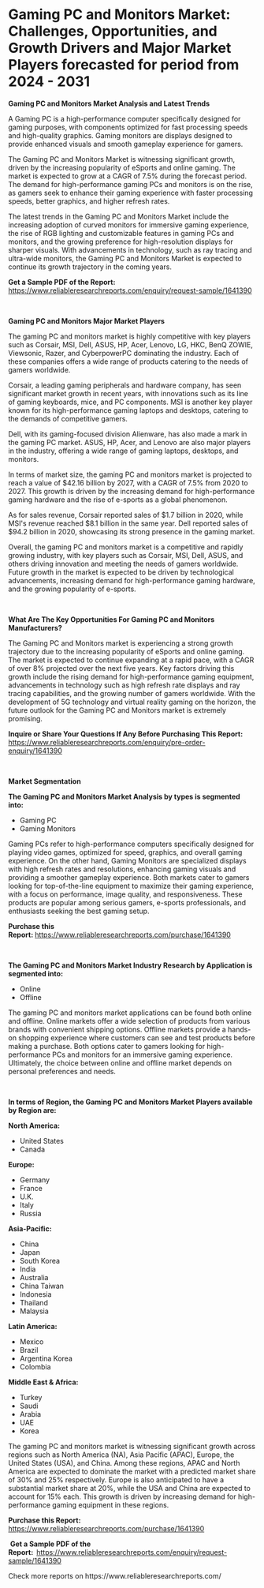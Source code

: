 <p><h1>Gaming PC and Monitors Market: Challenges, Opportunities, and Growth Drivers and Major Market Players forecasted for period from 2024 - 2031</h1></p><p><strong>Gaming PC and Monitors Market Analysis and Latest Trends</strong></p>
<p><p>A Gaming PC is a high-performance computer specifically designed for gaming purposes, with components optimized for fast processing speeds and high-quality graphics. Gaming monitors are displays designed to provide enhanced visuals and smooth gameplay experience for gamers.</p><p>The Gaming PC and Monitors Market is witnessing significant growth, driven by the increasing popularity of eSports and online gaming. The market is expected to grow at a CAGR of 7.5% during the forecast period. The demand for high-performance gaming PCs and monitors is on the rise, as gamers seek to enhance their gaming experience with faster processing speeds, better graphics, and higher refresh rates.</p><p>The latest trends in the Gaming PC and Monitors Market include the increasing adoption of curved monitors for immersive gaming experience, the rise of RGB lighting and customizable features in gaming PCs and monitors, and the growing preference for high-resolution displays for sharper visuals. With advancements in technology, such as ray tracing and ultra-wide monitors, the Gaming PC and Monitors Market is expected to continue its growth trajectory in the coming years.</p></p>
<p><strong>Get a Sample PDF of the Report:&nbsp;</strong> <a href="https://www.reliableresearchreports.com/enquiry/request-sample/1641390">https://www.reliableresearchreports.com/enquiry/request-sample/1641390</a></p>
<p>&nbsp;</p>
<p><strong>Gaming PC and Monitors Major Market Players</strong></p>
<p><p>The gaming PC and monitors market is highly competitive with key players such as Corsair, MSI, Dell, ASUS, HP, Acer, Lenovo, LG, HKC, BenQ ZOWIE, Viewsonic, Razer, and CyberpowerPC dominating the industry. Each of these companies offers a wide range of products catering to the needs of gamers worldwide.</p><p>Corsair, a leading gaming peripherals and hardware company, has seen significant market growth in recent years, with innovations such as its line of gaming keyboards, mice, and PC components. MSI is another key player known for its high-performance gaming laptops and desktops, catering to the demands of competitive gamers.</p><p>Dell, with its gaming-focused division Alienware, has also made a mark in the gaming PC market. ASUS, HP, Acer, and Lenovo are also major players in the industry, offering a wide range of gaming laptops, desktops, and monitors.</p><p>In terms of market size, the gaming PC and monitors market is projected to reach a value of $42.16 billion by 2027, with a CAGR of 7.5% from 2020 to 2027. This growth is driven by the increasing demand for high-performance gaming hardware and the rise of e-sports as a global phenomenon.</p><p>As for sales revenue, Corsair reported sales of $1.7 billion in 2020, while MSI's revenue reached $8.1 billion in the same year. Dell reported sales of $94.2 billion in 2020, showcasing its strong presence in the gaming market.</p><p>Overall, the gaming PC and monitors market is a competitive and rapidly growing industry, with key players such as Corsair, MSI, Dell, ASUS, and others driving innovation and meeting the needs of gamers worldwide. Future growth in the market is expected to be driven by technological advancements, increasing demand for high-performance gaming hardware, and the growing popularity of e-sports.</p></p>
<p>&nbsp;</p>
<p><strong>What Are The Key Opportunities For Gaming PC and Monitors Manufacturers?</strong></p>
<p><p>The Gaming PC and Monitors market is experiencing a strong growth trajectory due to the increasing popularity of eSports and online gaming. The market is expected to continue expanding at a rapid pace, with a CAGR of over 8% projected over the next five years. Key factors driving this growth include the rising demand for high-performance gaming equipment, advancements in technology such as high refresh rate displays and ray tracing capabilities, and the growing number of gamers worldwide. With the development of 5G technology and virtual reality gaming on the horizon, the future outlook for the Gaming PC and Monitors market is extremely promising.</p></p>
<p><strong>Inquire or Share Your Questions If Any Before Purchasing This Report:</strong> <a href="https://www.reliableresearchreports.com/enquiry/pre-order-enquiry/1641390">https://www.reliableresearchreports.com/enquiry/pre-order-enquiry/1641390</a></p>
<p>&nbsp;</p>
<p><strong>Market Segmentation</strong></p>
<p><strong>The Gaming PC and Monitors Market Analysis by types is segmented into:</strong></p>
<p><ul><li>Gaming PC</li><li>Gaming Monitors</li></ul></p>
<p><p>Gaming PCs refer to high-performance computers specifically designed for playing video games, optimized for speed, graphics, and overall gaming experience. On the other hand, Gaming Monitors are specialized displays with high refresh rates and resolutions, enhancing gaming visuals and providing a smoother gameplay experience. Both markets cater to gamers looking for top-of-the-line equipment to maximize their gaming experience, with a focus on performance, image quality, and responsiveness. These products are popular among serious gamers, e-sports professionals, and enthusiasts seeking the best gaming setup.</p></p>
<p><strong>Purchase this Report:&nbsp;</strong><a href="https://www.reliableresearchreports.com/purchase/1641390">https://www.reliableresearchreports.com/purchase/1641390</a></p>
<p>&nbsp;</p>
<p><strong>The Gaming PC and Monitors Market Industry Research by Application is segmented into:</strong></p>
<p><ul><li>Online</li><li>Offline</li></ul></p>
<p><p>The gaming PC and monitors market applications can be found both online and offline. Online markets offer a wide selection of products from various brands with convenient shipping options. Offline markets provide a hands-on shopping experience where customers can see and test products before making a purchase. Both options cater to gamers looking for high-performance PCs and monitors for an immersive gaming experience. Ultimately, the choice between online and offline market depends on personal preferences and needs.</p></p>
<p>&nbsp;</p>
<p><strong>In terms of Region, the Gaming PC and Monitors Market Players available by Region are:</strong></p>
<p>
    <p> <strong> North America: </strong>
        <ul>
            <li>United States</li>
            <li>Canada</li>
        </ul>
        </p> 
    <p> <strong> Europe: </strong>
        <ul>
            <li>Germany</li>
            <li>France</li>
            <li>U.K.</li>
            <li>Italy</li>
            <li>Russia</li>
        </ul>
        </p> 
    <p> <strong> Asia-Pacific: </strong>
        <ul>
            <li>China</li>
            <li>Japan</li>
            <li>South Korea</li>
            <li>India</li>
            <li>Australia</li>
            <li>China Taiwan</li>
            <li>Indonesia</li>
            <li>Thailand</li>
            <li>Malaysia</li>
        </ul>
        </p> 
    <p> <strong> Latin America: </strong>
        <ul>
            <li>Mexico</li>
            <li>Brazil</li>
            <li>Argentina Korea</li>
            <li>Colombia</li>
        </ul>
        </p> 
    <p> <strong> Middle East & Africa: </strong>
        <ul>
            <li>Turkey</li>
            <li>Saudi</li>
            <li>Arabia</li>
            <li>UAE</li>
            <li>Korea</li>
        </ul>
    </p>
    </p>
<p><p>The gaming PC and monitors market is witnessing significant growth across regions such as North America (NA), Asia Pacific (APAC), Europe, the United States (USA), and China. Among these regions, APAC and North America are expected to dominate the market with a predicted market share of 30% and 25% respectively. Europe is also anticipated to have a substantial market share at 20%, while the USA and China are expected to account for 15% each. This growth is driven by increasing demand for high-performance gaming equipment in these regions.</p></p>
<p><strong>Purchase this Report: </strong><a href="https://www.reliableresearchreports.com/purchase/1641390">https://www.reliableresearchreports.com/purchase/1641390</a></p>
<p>&nbsp;<strong>Get a Sample PDF of the Report:&nbsp;&nbsp;</strong><a href="https://www.reliableresearchreports.com/enquiry/request-sample/1641390">https://www.reliableresearchreports.com/enquiry/request-sample/1641390</a></p>
<p><strong></strong></p>
<p>Check more reports on https://www.reliableresearchreports.com/</p>